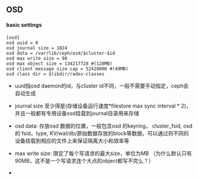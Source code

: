 ## OSD

#### basic settings

```
[osd]
osd uuid = 0
osd journal size = 1024
osd data = /var/lib/ceph/osd/$cluster-$id
osd max write size = 90
osd max object size = 134217728 #(128MB)
osd client message size cap = 52428000 #(49MB)
osd class dir = $libdir/rados-classes
```

* uuid指osd daemon的id，与cluster id不同，一般不需要手动指定，ceph会自动生成
* journal size 至少得是\(存储设备运行速度\*filestore max sync interval \* 2\)，并且一般都有专用设备ssd挂载到journal目录用来存储
* osd data: 存放osd 数据的位置，一般包含osd 的keyring， cluster\_fsid, osd 的 fsid，type, KV/wal/db/原始数据存放的block等数据，可以通过将不同的设备挂载到相应的文件上来保证隔离大小和效率等
* max write size: 限定了每个写请求的最大size，单位为MB （为什么默认只有90MB，这不是一个写请求连个大点的object都写不完么？）

* 


